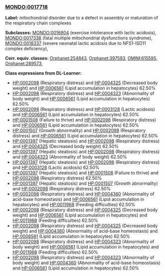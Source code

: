 
### [MONDO:0017718](http://purl.obolibrary.org/obo/MONDO_0017718)
**Label:** mitochondrial disorder due to a defect in assembly or maturation of the respiratory chain complexes

**Subclasses:** [MONDO:0016804](http://purl.obolibrary.org/obo/MONDO_0016804) (exercise intolerance with lactic acidosis), [MONDO:0017338](http://purl.obolibrary.org/obo/MONDO_0017338) (fatal multiple mitochondrial dysfunctions syndrome), [MONDO:0018337](http://purl.obolibrary.org/obo/MONDO_0018337) (severe neonatal lactic acidosis due to NFS1-ISD11 complex deficiency), 

**Corr. equiv. classes:** [Orphanet:254843](http://www.orpha.net/ORDO/Orphanet_254843), [Orphanet:397593](http://www.orpha.net/ORDO/Orphanet_397593), [OMIM:615595](http://purl.obolibrary.org/obo/OMIM_615595), [Orphanet:289573](http://www.orpha.net/ORDO/Orphanet_289573), 

**Class expressions from DL-Learner:**

- [HP:0002098](http://purl.obolibrary.org/obo/HP_0002098) (Respiratory distress) and [HP:0004325](http://purl.obolibrary.org/obo/HP_0004325) (Decreased body weight) and [HP:0006561](http://purl.obolibrary.org/obo/HP_0006561) (Lipid accumulation in hepatocytes) 62.50%
- [HP:0002098](http://purl.obolibrary.org/obo/HP_0002098) (Respiratory distress) and [HP:0004323](http://purl.obolibrary.org/obo/HP_0004323) (Abnormality of body weight) and [HP:0006561](http://purl.obolibrary.org/obo/HP_0006561) (Lipid accumulation in hepatocytes) 62.50%
- [HP:0002098](http://purl.obolibrary.org/obo/HP_0002098) (Respiratory distress) and [HP:0003128](http://purl.obolibrary.org/obo/HP_0003128) (Lactic acidosis) and [HP:0006561](http://purl.obolibrary.org/obo/HP_0006561) (Lipid accumulation in hepatocytes) 62.50%
- [HP:0001508](http://purl.obolibrary.org/obo/HP_0001508) (Failure to thrive) and [HP:0002098](http://purl.obolibrary.org/obo/HP_0002098) (Respiratory distress) and [HP:0006561](http://purl.obolibrary.org/obo/HP_0006561) (Lipid accumulation in hepatocytes) 62.50%
- [HP:0001507](http://purl.obolibrary.org/obo/HP_0001507) (Growth abnormality) and [HP:0002098](http://purl.obolibrary.org/obo/HP_0002098) (Respiratory distress) and [HP:0006561](http://purl.obolibrary.org/obo/HP_0006561) (Lipid accumulation in hepatocytes) 62.50%
- [HP:0001397](http://purl.obolibrary.org/obo/HP_0001397) (Hepatic steatosis) and [HP:0002098](http://purl.obolibrary.org/obo/HP_0002098) (Respiratory distress) and [HP:0004325](http://purl.obolibrary.org/obo/HP_0004325) (Decreased body weight) 62.50%
- [HP:0001397](http://purl.obolibrary.org/obo/HP_0001397) (Hepatic steatosis) and [HP:0002098](http://purl.obolibrary.org/obo/HP_0002098) (Respiratory distress) and [HP:0004323](http://purl.obolibrary.org/obo/HP_0004323) (Abnormality of body weight) 62.50%
- [HP:0001397](http://purl.obolibrary.org/obo/HP_0001397) (Hepatic steatosis) and [HP:0002098](http://purl.obolibrary.org/obo/HP_0002098) (Respiratory distress) and [HP:0003128](http://purl.obolibrary.org/obo/HP_0003128) (Lactic acidosis) 62.50%
- [HP:0001397](http://purl.obolibrary.org/obo/HP_0001397) (Hepatic steatosis) and [HP:0001508](http://purl.obolibrary.org/obo/HP_0001508) (Failure to thrive) and [HP:0002098](http://purl.obolibrary.org/obo/HP_0002098) (Respiratory distress) 62.50%
- [HP:0001397](http://purl.obolibrary.org/obo/HP_0001397) (Hepatic steatosis) and [HP:0001507](http://purl.obolibrary.org/obo/HP_0001507) (Growth abnormality) and [HP:0002098](http://purl.obolibrary.org/obo/HP_0002098) (Respiratory distress) 62.50%
- [HP:0002098](http://purl.obolibrary.org/obo/HP_0002098) (Respiratory distress) and [HP:0004360](http://purl.obolibrary.org/obo/HP_0004360) (Abnormality of acid-base homeostasis) and [HP:0006561](http://purl.obolibrary.org/obo/HP_0006561) (Lipid accumulation in hepatocytes) and [HP:0011968](http://purl.obolibrary.org/obo/HP_0011968) (Feeding difficulties) 62.50%
- [HP:0002098](http://purl.obolibrary.org/obo/HP_0002098) (Respiratory distress) and [HP:0004325](http://purl.obolibrary.org/obo/HP_0004325) (Decreased body weight) and [HP:0006561](http://purl.obolibrary.org/obo/HP_0006561) (Lipid accumulation in hepatocytes) and [HP:0011968](http://purl.obolibrary.org/obo/HP_0011968) (Feeding difficulties) 62.50%
- [HP:0002098](http://purl.obolibrary.org/obo/HP_0002098) (Respiratory distress) and [HP:0004325](http://purl.obolibrary.org/obo/HP_0004325) (Decreased body weight) and [HP:0004360](http://purl.obolibrary.org/obo/HP_0004360) (Abnormality of acid-base homeostasis) and [HP:0006561](http://purl.obolibrary.org/obo/HP_0006561) (Lipid accumulation in hepatocytes) 62.50%
- [HP:0002098](http://purl.obolibrary.org/obo/HP_0002098) (Respiratory distress) and [HP:0004323](http://purl.obolibrary.org/obo/HP_0004323) (Abnormality of body weight) and [HP:0006561](http://purl.obolibrary.org/obo/HP_0006561) (Lipid accumulation in hepatocytes) and [HP:0011968](http://purl.obolibrary.org/obo/HP_0011968) (Feeding difficulties) 62.50%
- [HP:0002098](http://purl.obolibrary.org/obo/HP_0002098) (Respiratory distress) and [HP:0004323](http://purl.obolibrary.org/obo/HP_0004323) (Abnormality of body weight) and [HP:0004360](http://purl.obolibrary.org/obo/HP_0004360) (Abnormality of acid-base homeostasis) and [HP:0006561](http://purl.obolibrary.org/obo/HP_0006561) (Lipid accumulation in hepatocytes) 62.50%


